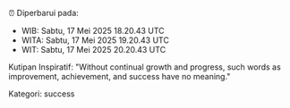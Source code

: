 ⏰ Diperbarui pada:
- WIB: Sabtu, 17 Mei 2025 18.20.43 UTC
- WITA: Sabtu, 17 Mei 2025 19.20.43 UTC
- WIT: Sabtu, 17 Mei 2025 20.20.43 UTC

Kutipan Inspiratif:
"Without continual growth and progress, such words as improvement, achievement, and success have no meaning."


Kategori: success

